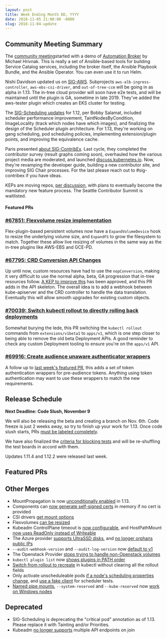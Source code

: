 ```yaml
---
layout: post
title: Week Ending Month DD, YYYY
date: 2018-11-05 21:00:00 -0000
slug: 2018-11-04-update
---
```


## Community Meeting Summary

The [community meeting](http://bit.ly/k8scommunity)started with a demo of [Automation Broker](http://automationbroker.io/) by Michael Hrivnak. This is really a set of Ansible-based tools for building Service Catalog services, including the broker itself, the Ansible Playbook Bundle, and the Ansible Operator. You can even use it to run Helm.

Nishi Davidson updated us on [SIG-AWS](https://drive.google.com/file/d/1jDR1Esdu2ApnuLrzsGxn7iv1cU3sWc7R/view).  Subprojects `aws-alb-ingress-controller`, `aws-ebs-csi-driver`, and `out-of-tree-ccm` will be going in as alpha in 1.13.  The in-tree cloud provider will soon have e2e tests, and will be maintained until the plugin is GA, sometime in late 2019.  They've added the aws-tester plugin which creates an EKS cluster for testing.

The [SIG-Scheduling updates](https://docs.google.com/document/d/1Ztwf24XXR6S13pFBth_W86pNWk20b5Kv7mkcFAZCgJI/edit?usp=sharing) for 1.12, per Bobby Salamat, included scheduler performance improvement, TaintNodesByCondition, ImageLocality (track which nodes have which images), and finalizing the design of the Scheduler plugin architecture.  For 1.13, they're working on gang scheduling, pod scheduling policies, implementing extension/plugin points, and improving the equivalence cache.

Paris presented [about SIG-ContribEx](https://docs.google.com/presentation/d/1jLL5_nEKAHuhcqNOUgXhNJlgNK45gxklAROGzD8Dg8s/edit?usp=sharing).  Last cycle, they completed the contributor survey (result graphs coming soon), overhauled how the various project media are moderated, and launched [discuss.kubernetes.io](https://discuss.kubernetes.io).  Now, they're revamping the developer guide, building a new contributor site, and improving SIG Chair processes.  For the last please reach out to #sig-contribex if you have ideas.

KEPs are moving repos, [per discussion](https://groups.google.com/d/topic/kubernetes-dev/LIkZoIqCT20/discussion), with plans to eventually become the mandatory new feature process.  The Seattle Contributor Summit is waitlisted.

#### Featured PRs

### [#67851: Flexvolume resize implementation](https://github.com/kubernetes/kubernetes/pull/67851)

Flex-plugin-based persistent volumes now have a `ExpandVolumeDevice` hook to resize the underlying volume size, and `ExpandFS` to grow the filesystem to match. Together these allow live resizing of volumes in the same way as the in-tree plugins like AWS-EBS and GCE-PD.

### [#67795: CRD Conversion API Changes](https://github.com/kubernetes/kubernetes/pull/67795)

Up until now, custom resources have had to use the `nopConversion`, making it very difficult to use the normal alpha, beta, GA progression that in-tree resources follow. [A KEP to improve this](https://github.com/kubernetes/community/blob/master/contributors/design-proposals/api-machinery/customresource-conversion-webhook.md) has been approved, and this PR adds in the API skeleton. The overall idea is to add a webhook between kube-apiserver and the CRD controller to handle the data translation. Eventually this will allow smooth upgrades for existing custom objects.

### [#70039: Switch kubectl rollout to directly rolling back deployments](https://github.com/kubernetes/kubernetes/pull/70039)

Somewhat burying the lede, this PR switching the `kubectl rollout` commands from `extensions/v1beta1` to `apps/v1`, which is one step closer to being able to remove the old beta Deployment APIs. A good reminder to check any custom Deployment tooling to ensure you're on the `apps/v1` API.

### [#69916: Create audience unaware authenticator wrappers](https://github.com/kubernetes/kubernetes/pull/69916)

A follow up to [last week's featured PR](https://github.com/kubernetes/kubernetes/pull/69582), this adds a set of token authentication wrappers for pre-audience tokens. Anything using token authentication may want to use these wrappers to match the new requirements.

## Release Schedule

**Next Deadline: Code Slush, November 9**

We will also be releasing the beta and creating a branch on Nov. 6th.  Code freeze is just 2 weeks away, so try to finish up your work for 1.13.  Once code slush starts, PRs [must be labeled completely](https://github.com/kubernetes/community/blob/master/contributors/devel/release.md#tldr).

We have also finalized the [criteria for blocking tests](https://github.com/kubernetes/sig-release/pull/346) and will be re-shuffling the test boards in accord with them.

Updates 1.11.4 and 1.12.2 were released last week.

## Featured PRs


## Other Merges

* MountPropagation is now [unconditionally enabled](https://github.com/kubernetes/kubernetes/pull/68230) in 1.13.
* Components can [now generate self-signed certs](https://github.com/kubernetes/kubernetes/pull/69884) in memory if no cert is provided
* CSI drivers [get mount options](https://github.com/kubernetes/kubernetes/pull/67898)
* Flexvolumes [can be resized](https://github.com/kubernetes/kubernetes/pull/67851)
* Kubeadm ControlPlane timeout is [now configurable](https://github.com/kubernetes/kubernetes/pull/70480), and HostPathMount [now uses ReadOnly instead of Writeable](https://github.com/kubernetes/kubernetes/pull/70495)
* The Azure provider [supports UltraSSD disks](https://github.com/kubernetes/kubernetes/pull/70477), and [no longer orphans public IPs](https://github.com/kubernetes/kubernetes/pull/70463)
* `--audit-webhook-version` and `--audit-log-version` now [default to v1](https://github.com/kubernetes/kubernetes/pull/70476)
* The Openstack Provider [stops trying to handle non-Openstack volumes](https://github.com/kubernetes/kubernetes/pull/70459)
* `kubectl plugin list` now [shows plugins in PATH order](https://github.com/kubernetes/kubernetes/pull/70443)
* [Switch from rollout to recreate](https://github.com/kubernetes/kubernetes/pull/70436) in kubectl without clearing all the rollout fields
* Only activate unscheduleable pods [if a node's scheduling properties change](https://github.com/kubernetes/kubernetes/pull/70366), and [use a fake client](https://github.com/kubernetes/kubernetes/pull/70290) for scheduler tests.
* [Named pipe mounts](https://github.com/kubernetes/kubernetes/pull/69484), `--system-reserved` and `--kube-reserved` now [work on Windows nodes](https://github.com/kubernetes/kubernetes/pull/69960)

## Deprecated

* SIG-Scheduling is deprecating the "critical pod" annotation as of 1.13.  Please replace it with Tainting and/or Priorities.
* Kubeadm [no longer supports](https://github.com/kubernetes/kubernetes/pull/69812) multiple API endpoints on join

